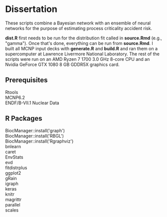 # Dissertation

These scripts combine a Bayesian network with an ensemble of neural networks for the purpose of estimating process criticality accident risk.

**dist.R** first needs to be run for the distribution fit called in **source.Rmd** (e.g., "gamma"). Once that's done, everything can be run from **source.Rmd**. I built all MCNP input decks with **generate.R** and **build.R** and ran them on a supercomputer at Lawrence Livermore National Laboratory. The rest of the scripts were run on an AMD Ryzen 7 1700 3.0 GHz 8-core CPU and an Nvidia GeForce GTX 1080 8 GB GDDR5X graphics card.

## Prerequisites
Rtools  
MCNP6.2  
ENDF/B-VII.1 Nuclear Data

## R Packages
BiocManager::install('graph')  
BiocManager::install('RBGL')  
BiocManager::install('Rgraphviz')  
bnlearn  
caret  
EnvStats  
evd  
fitdistrplus  
ggplot2  
gRain  
igraph  
keras  
knitr  
magrittr  
parallel  
scales  
